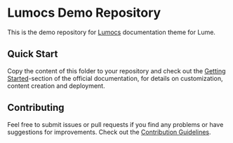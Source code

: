 # Lumocs Demo Repository

This is the demo repository for [Lumocs](https://github.com/hexagon/lumocs)
documentation theme for Lume.

## Quick Start

Copy the content of this folder to your repository and check out the
[Getting Started](https://lumocs.56k.guru/usage/index.html)-section of the
official documentation, for details on customization, content creation and
deployment.

## Contributing

Feel free to submit issues or pull requests if you find any problems or have
suggestions for improvements. Check out the
[Contribution Guidelines](https://lumocs.56k.guru/contributing.html).
